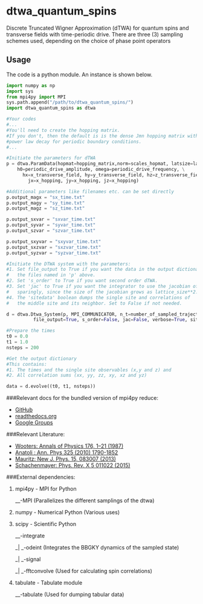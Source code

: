 dtwa_quantum_spins
=============

Discrete Truncated Wigner Approximation (dTWA) for quantum spins and transverse fields with time-periodic drive.
There are three (3) sampling schemes used, depending on the choice of phase point operators


Usage
-----
The code is a python module. An instance is shown below.

```python
import numpy as np
import sys
from mpi4py import MPI
sys.path.append("/path/to/dtwa_quantum_spins/")
import dtwa_quantum_spins as dtwa

#Your codes
#...
#You'll need to create the hopping matrix.
#If you don't, then the default is is the dense Jmn hopping matrix with inverse 
#power law decay for periodic boundary conditions.
#...

#Initiate the parameters for dTWA
p = dtwa.ParamData(hopmat=hopping_matrix,norm=scales_hopmat, latsize=lattice_size,\
	h0=periodic_drive_amplitude, omega=periodic_drive_frequency, \
	  hx=x_transverse_field, hy=y_transverse_field, hz=z_transverse_field\
	    jx=x_hopping, jy=x_hopping, jz=x_hopping)

#Additional parameters like filenames etc. can be set directly
p.output_magx = "sx_time.txt"
p.output_magy = "sy_time.txt"
p.output_magz = "sz_time.txt"

p.output_sxvar = "sxvar_time.txt"
p.output_syvar = "syvar_time.txt"
p.output_szvar = "szvar_time.txt"

p.output_sxyvar = "sxyvar_time.txt"
p.output_sxzvar = "sxzvar_time.txt"
p.output_syzvar = "syzvar_time.txt"

#Initiate the DTWA system with the parameters:
#1. Set file_output to True if you want the data in the output dictionary to be dumped to 
#   the files named in 'p' above.
#2. Set 's_order' to True if you want second order dTWA.
#3. Set 'jac' to True if you want the integrator to use the jacobian of the BBGKY dynamics. Use
#   sparingly, since the size of the jacobian grows as lattice_size**2.
#4. The 'sitedata' boolean dumps the single site and correlations of 
#   the middle site and its neighbor. Set to False if not needed.

d = dtwa.Dtwa_System(p, MPI_COMMUNICATOR, n_t=number_of_sampled_trajectories, \
	      file_output=True, s_order=False, jac=False, verbose=True, sitedata=False)

#Prepare the times
t0 = 0.0
t1 = 1.0
nsteps = 200

#Get the output dictionary
#This contains: 
#1. The times and the single site observables (x,y and z) and 
#2. All correlation sums (xx, yy, zz, xy, xz and yz)

data = d.evolve((t0, t1, nsteps))

```



###Relevant docs for the bundled version of mpi4py reduce:
* [GitHub](https://github.com/mpi4py/mpi4py/blob/master/demo/reductions/reductions.py)
* [readthedocs.org](https://mpi4py.readthedocs.org/en/latest/overview.html#collective-communications)
* [Google Groups](https://groups.google.com/forum/#!msg/mpi4py/t8HZoYg8Ldc/-erl6BMKpLAJ)

###Relevant Literature:
* [Wooters: Annals of Physics 176, 1–21 (1987)](http://dx.doi.org/10.1016/0003-4916(87)90176-X)
* [Anatoli : Ann. Phys 325 (2010) 1790-1852](http://arxiv.org/abs/0905.3384)
* [Mauritz: New J. Phys. 15, 083007 (2013)](http://arxiv.org/abs/1209.3697)
* [Schachenmayer: Phys. Rev. X 5 011022 (2015)](http://arxiv.org/abs/1408.4441)

###External dependencies:
1. mpi4py - MPI for Python

    _\_-MPI (Parallelizes the different samplings of the dtwa)

2. numpy - Numerical Python (Various uses)

3. scipy  - Scientific Python

    _\_-integrate 

    _| \_-odeint (Integrates the BBGKY dynamics of the sampled state)

    _| \_-signal 
    
    _| \_-fftconvolve (Used for calculating spin correlations)

4. tabulate - Tabulate module 
    
    _\_-tabulate (Used for dumping tabular data)
